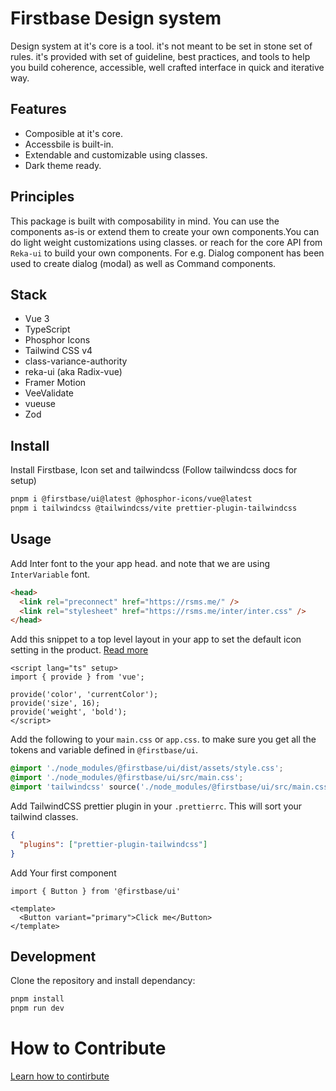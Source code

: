 # Firstbase Design system

Design system at it's core is a tool. it's not meant to be set in stone set of rules. it's provided with set of guideline, best practices, and tools to help you build coherence, accessible, well crafted interface in quick and iterative way.

## Features

- Composible at it's core.
- Accessbile is built-in.
- Extendable and customizable using classes.
- Dark theme ready.

## Principles

This package is built with composability in mind. You can use the components as-is or extend them to create your own components.You can do light weight customizations using classes. or reach for the core API from `Reka-ui` to build your own components.
For e.g. Dialog component has been used to create dialog (modal) as well as Command components.

## Stack

- Vue 3
- TypeScript
- Phosphor Icons
- Tailwind CSS v4
- class-variance-authority
- reka-ui (aka Radix-vue)
- Framer Motion
- VeeValidate
- vueuse
- Zod

## Install

Install Firstbase, Icon set and tailwindcss (Follow tailwindcss docs for setup)

```bash
pnpm i @firstbase/ui@latest @phosphor-icons/vue@latest
pnpm i tailwindcss @tailwindcss/vite prettier-plugin-tailwindcss
```

## Usage

Add Inter font to the your app head. and note that we are using `InterVariable` font.

```html
<head>
  <link rel="preconnect" href="https://rsms.me/" />
  <link rel="stylesheet" href="https://rsms.me/inter/inter.css" />
</head>
```

Add this snippet to a top level layout in your app to set the default icon setting in the product. [Read more](https://github.com/PhosphorIcons/Phosphor-Vue)

```vue
<script lang="ts" setup>
import { provide } from 'vue';

provide('color', 'currentColor');
provide('size', 16);
provide('weight', 'bold');
</script>
```

Add the following to your `main.css` or `app.css`. to make sure you get all the tokens and variable defined in `@firstbase/ui`.

```css
@import './node_modules/@firstbase/ui/dist/assets/style.css';
@import './node_modules/@firstbase/ui/src/main.css';
@import 'tailwindcss' source('./node_modules/@firstbase/ui/src/main.css');
```

Add TailwindCSS prettier plugin in your `.prettierrc`. This will sort your tailwind classes.

```json
{
  "plugins": ["prettier-plugin-tailwindcss"]
}
```

Add Your first component

```vue
import { Button } from '@firstbase/ui'

<template>
  <Button variant="primary">Click me</Button>
</template>
```

## Development

Clone the repository and install dependancy:

```bash
pnpm install
pnpm run dev
```

# How to Contribute
[Learn how to contirbute](wikis/Contributing)

